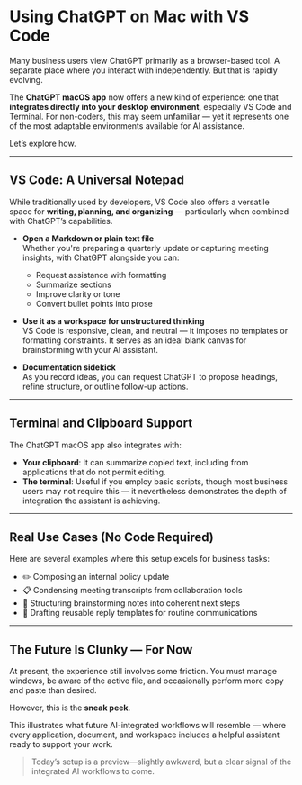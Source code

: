 # Using ChatGPT on Mac with VS Code

Many business users view ChatGPT primarily as a browser-based tool. A separate place where you interact with independently. But that is rapidly evolving.

The **ChatGPT macOS app** now offers a new kind of experience: one that **integrates directly into your desktop environment**, especially VS Code and Terminal. For non-coders, this may seem unfamiliar — yet it represents one of the most adaptable environments available for AI assistance.

Let’s explore how.

---

## VS Code: A Universal Notepad

While traditionally used by developers, VS Code also offers a versatile space for **writing, planning, and organizing** — particularly when combined with ChatGPT’s capabilities.

- **Open a Markdown or plain text file**  
  Whether you're preparing a quarterly update or capturing meeting insights, with ChatGPT alongside you can:
  - Request assistance with formatting
  - Summarize sections
  - Improve clarity or tone
  - Convert bullet points into prose

- **Use it as a workspace for unstructured thinking**  
  VS Code is responsive, clean, and neutral — it imposes no templates or formatting constraints. It serves as an ideal blank canvas for brainstorming with your AI assistant.

- **Documentation sidekick**  
  As you record ideas, you can request ChatGPT to propose headings, refine structure, or outline follow-up actions.

---

## Terminal and Clipboard Support

The ChatGPT macOS app also integrates with:
- **Your clipboard**: It can summarize copied text, including from applications that do not permit editing.
- **The terminal**: Useful if you employ basic scripts, though most business users may not require this — it nevertheless demonstrates the depth of integration the assistant is achieving.

---

## Real Use Cases (No Code Required)

Here are several examples where this setup excels for business tasks:
- ✏️ Composing an internal policy update
- 📋 Condensing meeting transcripts from collaboration tools
- 🧠 Structuring brainstorming notes into coherent next steps
- 💬 Drafting reusable reply templates for routine communications

---

## The Future Is Clunky — For Now

At present, the experience still involves some friction. You must manage windows, be aware of the active file, and occasionally perform more copy and paste than desired.

However, this is the **sneak peek**.

This illustrates what future AI-integrated workflows will resemble — where every application, document, and workspace includes a helpful assistant ready to support your work.

> Today’s setup is a preview—slightly awkward, but a clear signal of the integrated AI workflows to come.
